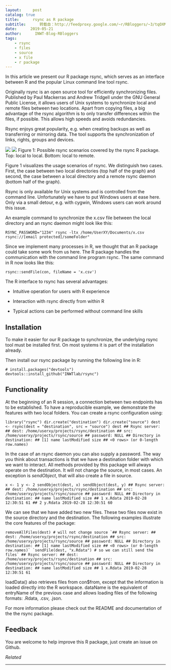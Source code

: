 ```yaml
---
layout:     post
catalog: true
title:      rsync as R package
subtitle:      转载自：http://feedproxy.google.com/~r/RBloggers/~3/tqOXM2KBpII/
date:      2019-05-21
author:      INWT-Blog-RBloggers
tags:
    - rsync
    - files
    - source
    - x file
    - r package
---
```








In this article we present our R package rsync, which serves as an interface between R and the popular Linux command line tool rsync.

Originally rsync is an open source tool for efficiently synchronizing files. Published by Paul Mackerras and Andrew Tridgell under the GNU General Public License, it allows users of Unix systems to synchronize local and remote files between two locations. Apart from copying files, a big advantage of the rsync algorithm is to only transfer differences within the files, if possible. This allows high speeds and avoids redundancies.

Rsync enjoys great popularity, e.g. when creating backups as well as transferring or mirroring data. The tool supports the synchronization of links, rights, groups and devices.

![](https://i1.wp.com/www.inwt-statistics.com/files/INWT/images_blog/Schema_rsync.PNG?w=450&ssl=1)
![](https://i1.wp.com/www.inwt-statistics.com/files/INWT/images_blog/Schema_rsync.PNG?w=450&ssl=1)
Figure 1: Possible rsync scenarios covered by the rsync R package. Top: local to local. Bottom: local to remote.

Figure 1 visualizes the usage scenarios of rsync. We distinguish two cases. First, the case between two local directories (top half of the graph) and second, the case between a local directory and a remote rsync daemon (bottom half of the graph).

Rsync is only available for Unix systems and is controlled from the command line. Unfortunately we have to put Windows users at ease here. Only via a small detour, e.g. with cygwin, Windows users can work around this issue.

An example command to synchronize the x.csv file between the local directory and an rsync daemon might look like this:

```
RSYNC_PASSWORD="1234" rsync -ltx /home/UserXY/Documents/x.csv rsync://[email protected]/someFolder"
```

Since we implement many processes in R, we thought that an R package could take some work from us here. The R package handles the communication with the command line program rsync. The same command in R now looks like this:

```
rsync::sendFile(con, fileName = 'x.csv')
```

The R interface to rsync has several advantages:

- Intuitive operation for users with R experience

- Interaction with rsync directly from within R

- Typical actions can be performed without command line skills


## Installation

To make it easier for our R package to synchronize, the underlying rsync tool must be installed first. On most systems it is part of the installation already.

Then install our rsync package by running the following line in R:

```
# install.packages("devtools") devtools::install_github("INWTlab/rsync")
```

## Functionality

At the beginning of an R session, a connection between two endpoints has to be established. To have a reproducible example, we demonstrate the features with two local folders. You can create a rsync configuration using:

```
library("rsync") dir.create("destination") dir.create("source") dest <- rsync(dest = "destination", src = "source") dest ## Rsync server: ## dest: /home/userxy/projects/rsync/destination ## src: /home/userxy/projects/rsync/source ## password: NULL ## Directory in destination: ## [1] name lastModified size ## <0 rows> (or 0-length row.names)
```

In the case of an rsync daemon you can also supply a password. The way you think about transactions is that we have a destination folder with which we want to interact. All methods provided by this package will always operate on the destination. It will not change the source, in most cases. An exception is *sendObject*, that will also create a file in source.

```
x <- 1 y <- 2 sendObject(dest, x) sendObject(dest, y) ## Rsync server: ## dest: /home/userxy/projects/rsync/destination ## src: /home/userxy/projects/rsync/source ## password: NULL ## Directory in destination: ## name lastModified size ## 1 x.Rdata 2019-02-28 12:30:51 61 ## 2 y.Rdata 2019-02-28 12:30:51 60 
```

We can see that we have added two new files. These two files now exist in the source directory and the destination. The following examples illustrate the core features of the package:

```
removeAllFiles(dest) # will not change source `## Rsync server: ## dest: /home/userxy/projects/rsync/destination ## src: /home/userxy/projects/rsync/source ## password: NULL ## Directory in destination: ## [1] name lastModified size ## <0 rows> (or 0-length row.names)` `sendFile(dest, "x.Rdata") # so we can still send the files` ## Rsync server: ## dest: /home/userxy/projects/rsync/destination ## src: /home/userxy/projects/rsync/source ## password: NULL ## Directory in destination: ## name lastModified size ## 1 x.Rdata 2019-02-28 12:30:51 61
```

loadData() also retrieves files from con$from, except that the information is loaded directly into the R workspace. dataName is the equivalent of entryName of the previous case and allows loading files of the following formats: .Rdata, .csv, .json.

For more information please check out the README and documentation of the the rsync package.

## Feedback

You are welcome to help improve this R package, just create an issue on Github.


*Related*








---
